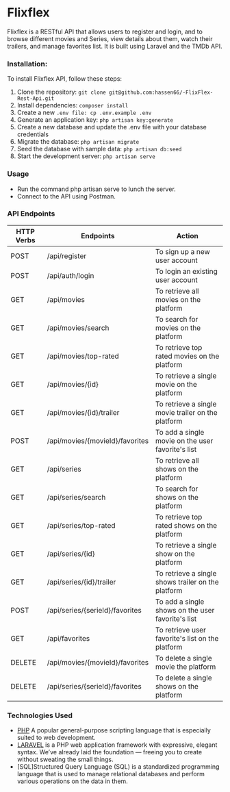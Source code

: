 # Flixflex 
Flixflex is a RESTful API that allows users to register and login, and to browse different movies and Series, view details about them, watch their trailers, and manage favorites list. It is built using Laravel and the TMDb API.

### Installation:
To install Flixflex API, follow these steps:

1. Clone the repository: ``git clone git@github.com:hassen66/-FlixFlex-Rest-Api.git``
2. Install dependencies: ``composer install``
3. Create a new ``.env file: cp .env.example .env``
4. Generate an application key: ``php artisan key:generate``
5. Create a new database and update the .env file with your database credentials
6. Migrate the database: ``php artisan migrate``
7. Seed the database with sample data: ``php artisan db:seed``
8. Start the development server: ``php artisan serve``

### Usage
* Run the command php artisan serve to lunch the server.
* Connect to the API using Postman.
### API Endpoints
| HTTP Verbs | Endpoints | Action |
| --- | --- | --- |
| POST | /api/register | To sign up a new user account |
| POST | /api/auth/login | To login an existing user account |
| GET | /api/movies | To retrieve all movies on the platform |
| GET | /api/movies/search | To search for movies on the platform |
| GET | /api/movies/top-rated | To retrieve top rated movies on the platform |
| GET | /api/movies/{id} | To retrieve a single movie on the platform |
| GET | /api/movies/{id}/trailer | To retrieve a single movie trailer on the platform |
| POST | /api/movies/{movieId}/favorites | To add a single movie on the user favorite's list |
| GET | /api/series | To retrieve all shows on the platform |
| GET | /api/series/search | To search for shows on the platform |
| GET | /api/series/top-rated | To retrieve top rated shows on the platform |
| GET | /api/series/{id} | To retrieve a single show on the platform |
| GET | /api/series/{id}/trailer | To retrieve a single shows trailer on the platform |
| POST | /api/series/{serieId}/favorites | To add a single shows on the user favorite's list |
| GET | /api/favorites | To retrieve user favorite's list on the platform |
| DELETE | /api/movies/{movieId}/favorites | To delete a single movie the platform |
| DELETE | /api/series/{serieId}/favorites | To delete a single shows on the platform |

### Technologies Used
* [PHP](https://php.net/) A popular general-purpose scripting language that is especially suited to web development.
* [LARAVEL](https://www.laravel.com/) is a PHP web application framework with expressive, elegant syntax. We’ve already laid the foundation — freeing you to create without sweating the small things.
* [SQL]Structured Query Language (SQL) is a standardized programming language that is used to manage relational databases and perform various operations on the data in them.